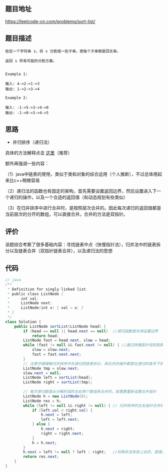 ## 题目地址
https://leetcode-cn.com/problems/sort-list/

## 题目描述
```
给定一个字符串 s，将 s 分割成一些子串，使每个子串都是回文串。

返回 s 所有可能的分割方案。


Example 1:

输入: 4->2->1->3
输出: 1->2->3->4

Example 2:

输入: -1->5->3->4->0
输出: -1->0->3->4->5
```

## 思路

- 并归排序（递归法）

具体的方法解释点击 [这里](https://leetcode-cn.com/problems/sort-list/solution/sort-list-gui-bing-pai-xu-lian-biao-by-jyd/)（推荐）

额外再强调一些内容：

（1）java中链表的使用，类似于类和对象的综合运用（个人推断），不过总体用起来比c++稍微容易

（2）递归法的函数也有固定的架构，首先需要设置返回边界，然后设置进入下一个递归的操作，以及一个合适的返回值（和动态规划有些类似）

（3）在归并排序中进行合并时，是按照层次合并的。因此每次递归的返回值都是当前层次的分开的数组，可以直接合并。合并的方法是双指针。

## 评价

该题综合考察了很多基础内容：寻找链表中点（快慢指针法），归并法中的链表拆分以及链表合并（双指针链表合并），以及递归法的思想

## 代码
```java
// java
/**
 * Definition for singly-linked list.
 * public class ListNode {
 *     int val;
 *     ListNode next;
 *     ListNode(int x) { val = x; }
 * }
 */
class Solution {
    public ListNode sortList(ListNode head) {
        if (head == null || head.next == null)  //递归函数首先得设置边界
            return head;
        ListNode fast = head.next, slow = head;
        while (fast != null && fast.next != null) { //通过快慢指针找到链表的中间节点
            slow = slow.next;
            fast = fast.next.next;
        }
        // 注意仔细理解归并排序中先递归把链表拆分，再合并的操作都是在递归的条件下执行的
        ListNode tmp = slow.next;
        slow.next = null;
        ListNode left = sortList(head);
        ListNode right = sortList(tmp);
        
        // 每次递归都是从分解阶段的左右两个数组来合并的，故需要重新设置合并指针
        ListNode h = new ListNode(0);
        ListNode res = h;
        while (left != null && right != null) { // 归并排序的左右指针合并的方法
            if (left.val < right.val) {
                h.next = left;
                left = left.next;
            } else {
                h.next = right;
                right = right.next;
            }
            h = h.next;
        }
        h.next = left != null ? left : right;	//将剩余没有放上去的，直接接上
        return res.next;
    }
}

```
